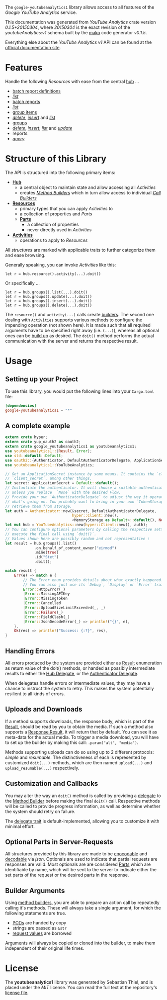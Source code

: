 <!---
DO NOT EDIT !
This file was generated automatically from 'src/mako/api/README.md.mako'
DO NOT EDIT !
-->
The `google-youtubeanalytics1` library allows access to all features of the *Google YouTube Analytics* service.

This documentation was generated from *YouTube Analytics* crate version *0.1.5+20150304*, where *20150304* is the exact revision of the *youtubeAnalytics:v1* schema built by the [mako](http://www.makotemplates.org/) code generator *v0.1.5*.

Everything else about the *YouTube Analytics* *v1* API can be found at the
[official documentation site](http://developers.google.com/youtube/analytics/).
# Features

Handle the following *Resources* with ease from the central [hub](http://byron.github.io/google-apis-rs/google_youtubeanalytics1/struct.YouTubeAnalytics.html) ... 

* [batch report definitions](http://byron.github.io/google-apis-rs/google_youtubeanalytics1/struct.BatchReportDefinition.html)
 * [*list*](http://byron.github.io/google-apis-rs/google_youtubeanalytics1/struct.BatchReportDefinitionListCall.html)
* [batch reports](http://byron.github.io/google-apis-rs/google_youtubeanalytics1/struct.BatchReport.html)
 * [*list*](http://byron.github.io/google-apis-rs/google_youtubeanalytics1/struct.BatchReportListCall.html)
* [group items](http://byron.github.io/google-apis-rs/google_youtubeanalytics1/struct.GroupItem.html)
 * [*delete*](http://byron.github.io/google-apis-rs/google_youtubeanalytics1/struct.GroupItemDeleteCall.html), [*insert*](http://byron.github.io/google-apis-rs/google_youtubeanalytics1/struct.GroupItemInsertCall.html) and [*list*](http://byron.github.io/google-apis-rs/google_youtubeanalytics1/struct.GroupItemListCall.html)
* [groups](http://byron.github.io/google-apis-rs/google_youtubeanalytics1/struct.Group.html)
 * [*delete*](http://byron.github.io/google-apis-rs/google_youtubeanalytics1/struct.GroupDeleteCall.html), [*insert*](http://byron.github.io/google-apis-rs/google_youtubeanalytics1/struct.GroupInsertCall.html), [*list*](http://byron.github.io/google-apis-rs/google_youtubeanalytics1/struct.GroupListCall.html) and [*update*](http://byron.github.io/google-apis-rs/google_youtubeanalytics1/struct.GroupUpdateCall.html)
* reports
 * [*query*](http://byron.github.io/google-apis-rs/google_youtubeanalytics1/struct.ReportQueryCall.html)




# Structure of this Library

The API is structured into the following primary items:

* **[Hub](http://byron.github.io/google-apis-rs/google_youtubeanalytics1/struct.YouTubeAnalytics.html)**
    * a central object to maintain state and allow accessing all *Activities*
    * creates [*Method Builders*](http://byron.github.io/google-apis-rs/google_youtubeanalytics1/trait.MethodsBuilder.html) which in turn
      allow access to individual [*Call Builders*](http://byron.github.io/google-apis-rs/google_youtubeanalytics1/trait.CallBuilder.html)
* **[Resources](http://byron.github.io/google-apis-rs/google_youtubeanalytics1/trait.Resource.html)**
    * primary types that you can apply *Activities* to
    * a collection of properties and *Parts*
    * **[Parts](http://byron.github.io/google-apis-rs/google_youtubeanalytics1/trait.Part.html)**
        * a collection of properties
        * never directly used in *Activities*
* **[Activities](http://byron.github.io/google-apis-rs/google_youtubeanalytics1/trait.CallBuilder.html)**
    * operations to apply to *Resources*

All *structures* are marked with applicable traits to further categorize them and ease browsing.

Generally speaking, you can invoke *Activities* like this:

```Rust,ignore
let r = hub.resource().activity(...).doit()
```

Or specifically ...

```ignore
let r = hub.groups().list(...).doit()
let r = hub.groups().update(...).doit()
let r = hub.groups().insert(...).doit()
let r = hub.groups().delete(...).doit()
```

The `resource()` and `activity(...)` calls create [builders][builder-pattern]. The second one dealing with `Activities` 
supports various methods to configure the impending operation (not shown here). It is made such that all required arguments have to be 
specified right away (i.e. `(...)`), whereas all optional ones can be [build up][builder-pattern] as desired.
The `doit()` method performs the actual communication with the server and returns the respective result.

# Usage

## Setting up your Project

To use this library, you would put the following lines into your `Cargo.toml` file:

```toml
[dependencies]
google-youtubeanalytics1 = "*"
```

## A complete example

```Rust
extern crate hyper;
extern crate yup_oauth2 as oauth2;
extern crate google_youtubeanalytics1 as youtubeanalytics1;
use youtubeanalytics1::{Result, Error};
use std::default::Default;
use oauth2::{Authenticator, DefaultAuthenticatorDelegate, ApplicationSecret, MemoryStorage};
use youtubeanalytics1::YouTubeAnalytics;

// Get an ApplicationSecret instance by some means. It contains the `client_id` and 
// `client_secret`, among other things.
let secret: ApplicationSecret = Default::default();
// Instantiate the authenticator. It will choose a suitable authentication flow for you, 
// unless you replace  `None` with the desired Flow.
// Provide your own `AuthenticatorDelegate` to adjust the way it operates and get feedback about 
// what's going on. You probably want to bring in your own `TokenStorage` to persist tokens and
// retrieve them from storage.
let auth = Authenticator::new(&secret, DefaultAuthenticatorDelegate,
                              hyper::Client::new(),
                              <MemoryStorage as Default>::default(), None);
let mut hub = YouTubeAnalytics::new(hyper::Client::new(), auth);
// You can configure optional parameters by calling the respective setters at will, and
// execute the final call using `doit()`.
// Values shown here are possibly random and not representative !
let result = hub.groups().list()
             .on_behalf_of_content_owner("eirmod")
             .mine(true)
             .id("Stet")
             .doit();

match result {
    Err(e) => match e {
        // The Error enum provides details about what exactly happened.
        // You can also just use its `Debug`, `Display` or `Error` traits
        Error::HttpError(_)
        |Error::MissingAPIKey
        |Error::MissingToken
        |Error::Cancelled
        |Error::UploadSizeLimitExceeded(_, _)
        |Error::Failure(_)
        |Error::FieldClash(_)
        |Error::JsonDecodeError(_) => println!("{}", e),
    },
    Ok(res) => println!("Success: {:?}", res),
}

```
## Handling Errors

All errors produced by the system are provided either as [Result](http://byron.github.io/google-apis-rs/google_youtubeanalytics1/enum.Result.html) enumeration as return value of 
the doit() methods, or handed as possibly intermediate results to either the 
[Hub Delegate](http://byron.github.io/google-apis-rs/google_youtubeanalytics1/trait.Delegate.html), or the [Authenticator Delegate](http://byron.github.io/google-apis-rs/google_youtubeanalytics1/../yup-oauth2/trait.AuthenticatorDelegate.html).

When delegates handle errors or intermediate values, they may have a chance to instruct the system to retry. This 
makes the system potentially resilient to all kinds of errors.

## Uploads and Downloads
If a method supports downloads, the response body, which is part of the [Result](http://byron.github.io/google-apis-rs/google_youtubeanalytics1/enum.Result.html), should be
read by you to obtain the media.
If such a method also supports a [Response Result](http://byron.github.io/google-apis-rs/google_youtubeanalytics1/trait.ResponseResult.html), it will return that by default.
You can see it as meta-data for the actual media. To trigger a media download, you will have to set up the builder by making
this call: `.param("alt", "media")`.

Methods supporting uploads can do so using up to 2 different protocols: 
*simple* and *resumable*. The distinctiveness of each is represented by customized 
`doit(...)` methods, which are then named `upload(...)` and `upload_resumable(...)` respectively.

## Customization and Callbacks

You may alter the way an `doit()` method is called by providing a [delegate](http://byron.github.io/google-apis-rs/google_youtubeanalytics1/trait.Delegate.html) to the 
[Method Builder](http://byron.github.io/google-apis-rs/google_youtubeanalytics1/trait.CallBuilder.html) before making the final `doit()` call. 
Respective methods will be called to provide progress information, as well as determine whether the system should 
retry on failure.

The [delegate trait](http://byron.github.io/google-apis-rs/google_youtubeanalytics1/trait.Delegate.html) is default-implemented, allowing you to customize it with minimal effort.

## Optional Parts in Server-Requests

All structures provided by this library are made to be [enocodable](http://byron.github.io/google-apis-rs/google_youtubeanalytics1/trait.RequestValue.html) and 
[decodable](http://byron.github.io/google-apis-rs/google_youtubeanalytics1/trait.ResponseResult.html) via *json*. Optionals are used to indicate that partial requests are responses 
are valid.
Most optionals are are considered [Parts](http://byron.github.io/google-apis-rs/google_youtubeanalytics1/trait.Part.html) which are identifiable by name, which will be sent to 
the server to indicate either the set parts of the request or the desired parts in the response.

## Builder Arguments

Using [method builders](http://byron.github.io/google-apis-rs/google_youtubeanalytics1/trait.CallBuilder.html), you are able to prepare an action call by repeatedly calling it's methods.
These will always take a single argument, for which the following statements are true.

* [PODs][wiki-pod] are handed by copy
* strings are passed as `&str`
* [request values](http://byron.github.io/google-apis-rs/google_youtubeanalytics1/trait.RequestValue.html) are borrowed

Arguments will always be copied or cloned into the builder, to make them independent of their original life times.

[wiki-pod]: http://en.wikipedia.org/wiki/Plain_old_data_structure
[builder-pattern]: http://en.wikipedia.org/wiki/Builder_pattern
[google-go-api]: https://github.com/google/google-api-go-client

# License
The **youtubeanalytics1** library was generated by Sebastian Thiel, and is placed 
under the *MIT* license.
You can read the full text at the repository's [license file][repo-license].

[repo-license]: https://github.com/Byron/google-apis-rs/LICENSE.md
